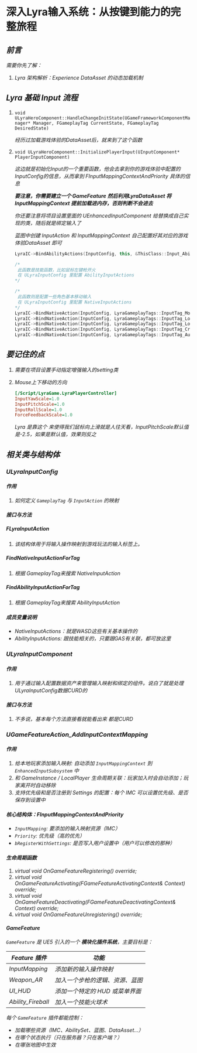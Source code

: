 # 深入Lyra输入系统：从按键到能力的完整旅程


## ***前言***

*需要你先了解：*

1. *Lyra 架构解析：Experience DataAsset 的动态加载机制*

## ***Lyra 基础 Input 流程***

1. `void ULyraHeroComponent::HandleChangeInitState(UGameFrameworkComponentManager* Manager, FGameplayTag CurrentState, FGameplayTag DesiredState)`

   *经历过加载游戏体验的DataAsset后，就来到了这个函数*

2. `void ULyraHeroComponent::InitializePlayerInput(UInputComponent* PlayerInputComponent)`

   *这边就是初始化Input的一个重要函数，他会去拿到你的游戏体验中配置的InputConfig的信息，从而拿到 FInputMappingContextAndPriority 具体的信息*

   ***要注意，你需要建立一个 GameFeature 然后利用LyraDataAsset 将InputMappingContext 提前加载进内存，否则判断不会进去***

   *你还要注意将项目设置里面的 UEnhancedInputComponent 给替换成自己实现的类，随后就是绑定输入了*

   *蓝图中创建 InputAction 和 InputMappingContext 自己配置好其对应的游戏体验DataAsset 即可*
   
   ```cpp
   LyraIC->BindAbilityActions(InputConfig, this, &ThisClass::Input_AbilityInputTagPressed, &ThisClass::Input_AbilityInputTagReleased, /*out*/ BindHandles);
   
   /*
   	此函数是技能函数，比如鼠标左键枪开火
   	在 ULyraInputConfig 里配置 AbilityInputActions
   */
   ```
   
   ```cpp
   /*
   	此函数则是配置一些角色基本移动输入
   	在 ULyraInputConfig 里配置 NativeInputActions
   */
   LyraIC->BindNativeAction(InputConfig, LyraGameplayTags::InputTag_Move, ETriggerEvent::Triggered, this, &ThisClass::Input_Move, /*bLogIfNotFound=*/ false);
   LyraIC->BindNativeAction(InputConfig, LyraGameplayTags::InputTag_Look_Mouse, ETriggerEvent::Triggered, this, &ThisClass::Input_LookMouse, /*bLogIfNotFound=*/ false);
   LyraIC->BindNativeAction(InputConfig, LyraGameplayTags::InputTag_Look_Stick, ETriggerEvent::Triggered, this, &ThisClass::Input_LookStick, /*bLogIfNotFound=*/ false);
   LyraIC->BindNativeAction(InputConfig, LyraGameplayTags::InputTag_Crouch, ETriggerEvent::Triggered, this, &ThisClass::Input_Crouch, /*bLogIfNotFound=*/ false);
   LyraIC->BindNativeAction(InputConfig, LyraGameplayTags::InputTag_AutoRun, ETriggerEvent::Triggered, this, &ThisClass::Input_AutoRun, /*bLogIfNotFound=*/ false);
   ```

## ***要记住的点***

1. *需要在项目设置手动指定增强输入的setting类*

2. *Mouse上下移动的方向*

   ```ini
   [/Script/LyraGame.LyraPlayerController]
   InputYawScale=1.0
   InputPitchScale=1.0
   InputRollScale=1.0
   ForceFeedbackScale=1.0
   ```

   *Lyra 是靠这个 来使得我们鼠标向上滑就是人往天看，InputPitchScale默认值是-2.5，如果是默认值，效果则反之*

## ***相关类与结构体***

### ***ULyraInputConfig***

#### ***作用***

1. *如何定义 `GameplayTag` 与 `InputAction` 的映射*

#### ***接口与方法***

##### ***FLyraInputAction***

1. *该结构体用于将输入操作映射到游戏玩法的输入标签上。*

##### ***FindNativeInputActionForTag***

1. *根据 GameplayTag来搜索 NativeInputAction*

##### ***FindAbilityInputActionForTag***

1. *根据 GameplayTag来搜索 AbilityInputAction*

#### ***成员变量说明***

* *NativeInputActions：就是WASD这些有关基本操作的*
* *AbilityInputActions: 跟技能相关的，只要跟GAS有关联，都可放这里*

### ***ULyraInputComponent***

#### ***作用***

1. *用于通过输入配置数据资产来管理输入映射和绑定的组件。说白了就是处理ULyraInputConfig数据CURD的*

#### ***接口与方法***

1. *不多说，基本每个方法直接看就能看出来 都是CURD*

### ***UGameFeatureAction_AddInputContextMapping***

#### ***作用***

1. *给本地玩家添加输入映射: 自动添加 `InputMappingContext` 到 `EnhancedInputSubsystem` 中*
2. *和 GameInstance / LocalPlayer 生命周期关联：玩家加入时会自动添加；玩家离开时自动移除*
3. *支持优先级和是否注册到 Settings 的配置：每个 IMC 可以设置优先级、是否保存到设置中*

#### ***核心结构体：FInputMappingContextAndPriority***

* *`InputMapping`: 要添加的输入映射资源（IMC）*
* *`Priority`: 优先级（高的优先）*
* *`bRegisterWithSettings`: 是否写入用户设置中（用户可以修改的那种）*

#### ***生命周期函数***

1. *virtual void OnGameFeatureRegistering() override;*
2. *virtual void OnGameFeatureActivating(FGameFeatureActivatingContext& Context) override;*
3. *virtual void OnGameFeatureDeactivating(FGameFeatureDeactivatingContext& Context) override;*
4. *virtual void OnGameFeatureUnregistering() override;*

#### ***GameFeature***

*`GameFeature` 是 UE5 引入的一个 **模块化插件系统**，主要目标是：*

| *Feature 插件*     | *功能*                           |
| ------------------ | -------------------------------- |
| *InputMapping*     | *添加新的输入操作映射*           |
| *Weapon_AR*        | *加入一个步枪的逻辑、资源、蓝图* |
| *UI_HUD*           | *添加一个特定的 HUD 或菜单界面*  |
| *Ability_Fireball* | *加入一个技能火球术*             |

*每个 `GameFeature` 插件都能控制：*

- *加载哪些资源（IMC、AbilitySet、蓝图、DataAsset…）*
- *在哪个状态执行（只在服务器？只在客户端？）*
- *在哪张地图中生效*

